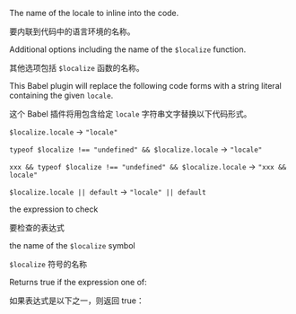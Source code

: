 The name of the locale to inline into the code.

要内联到代码中的语言环境的名称。

Additional options including the name of the `$localize` function.

其他选项包括 `$localize` 函数的名称。

This Babel plugin will replace the following code forms with a string literal containing the
given `locale`.

这个 Babel 插件将用包含给定 `locale` 字符串文字替换以下代码形式。

`$localize.locale`                                            -> `"locale"`



`typeof $localize !== "undefined" && $localize.locale`        -> `"locale"`



`xxx && typeof $localize !== "undefined" && $localize.locale` -> `"xxx && locale"`



`$localize.locale || default`                                 -> `"locale" || default`



the expression to check

要检查的表达式

the name of the `$localize` symbol

`$localize` 符号的名称

Returns true if the expression one of:

如果表达式是以下之一，则返回 true：